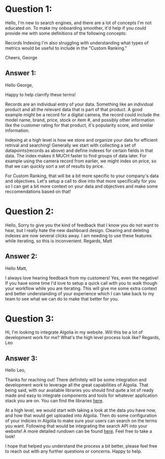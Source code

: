 # Question 1: 

Hello,
I'm new to search engines, and there are a lot of concepts I'm not educated on. To make my onboarding smoother, it'd help if you could provide me with some definitions of the following concepts:

Records
Indexing
I'm also struggling with understanding what types of metrics would be useful to include in the "Custom Ranking."

Cheers, George

## Answer 1:

Hello George, 

Happy to help clarrify these terms!  

Records are an individual entry of your data.  Something like an individual product and all the relevant data that is part of that product.  A good example might be a record for a digital camera,  the record could include the model name,  brand, price,  stock or item #, and possibly other information like the customer rating for that product, it's popularity score, and similar information. 

Indexing at a high level is how we store and organize your data for efficient retrival and searching!  Generally we start with collecting a set of datapoints(records as above) and define indexes for certain fields in that data.  The index makes it MUCH faster to find groups of data later.  For example using the camera record from earlier,  we might index on price, so that we can quickly sort a set of results by price.  

For Custom Ranking, that will be a bit more specific to your company's data and objectives.  Let's setup a call to dive into that more specifically for you so I can get a bit more context on your data and objectives and make some reccomendations based on that!  

# Question 2: 
Hello,
Sorry to give you the kind of feedback that I know you do not want to hear, but I really hate the new dashboard design. Clearing and deleting indexes are now several clicks away. I am needing to use these features while iterating, so this is inconvenient.
Regards, Matt

## Answer 2:

Hello Matt, 

I always love hearing feedback from my customers! Yes, even the negative!  If you have some time I'd love to setup a quick call with you to walk though your workflow while you are iterating. This will give me some extra context and better understanding of your experience which I can take back to my team to see what we can do to make that better for you.  

# Question 3:

Hi,
I'm looking to integrate Algolia in my website. Will this be a lot of development work for me? What's the high level process look like?
Regards, Leo


## Answer 3:

Hello Leo, 

Thanks for reaching out!  There definitely will be some integration and development work to leverage all the great capabilities of Algolia.  That being said,  with our available libraries you should find quite a lot of ready made and easy to integrate components and tools for whatever application stack you are on.  You can find the libraries [here](https://community.algolia.com/).  

At a high level,  we would start with taking a look at the data you have now, and how that would get uploaded into Algolia. Then do some configuration of your indicies in Algolia to make sure your users can search on the terms you want.  Following that would be integrating the search API into your website!  A more detailed rundown can be found [here](https://www.algolia.com/doc/guides/getting-started/how-algolia-works/in-depth/implementation-process/).  Feel free to take a look!  

I hope that helped you understand the process a bit better,  please feel free to reach out with any further questions or concerns. Happy to help. 